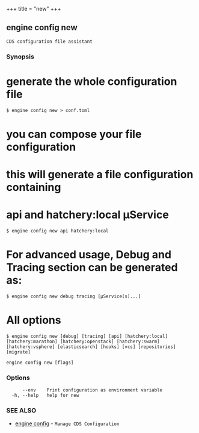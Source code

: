 +++
title = "new"
+++
## engine config new

`CDS configuration file assistant`

### Synopsis


# generate the whole configuration file
	$ engine config new > conf.toml

# you can compose your file configuration
# this will generate a file configuration containing
# api and hatchery:local µService
	$ engine config new api hatchery:local

# For advanced usage, Debug and Tracing section can be generated as:
	$ engine config new debug tracing [µService(s)...]

# All options
	$ engine config new [debug] [tracing] [api] [hatchery:local] [hatchery:marathon] [hatchery:openstack] [hatchery:swarm] [hatchery:vsphere] [elasticsearch] [hooks] [vcs] [repositories] [migrate]



```
engine config new [flags]
```

### Options

```
      --env    Print configuration as environment variable
  -h, --help   help for new
```

### SEE ALSO

* [engine config](/cli/engine/config/)	 - `Manage CDS Configuration`


